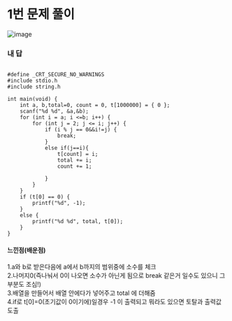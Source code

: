 # 1번 문제 풀이
![image](https://user-images.githubusercontent.com/81015704/119990674-927c8100-c003-11eb-91c5-76f43c73f85b.png)

### 내 답
<pre><code>
#define _CRT_SECURE_NO_WARNINGS
#include stdio.h
#include string.h

int main(void) {
	int a, b,total=0, count = 0, t[1000000] = { 0 };
	scanf("%d %d", &a,&b);
	for (int i = a; i <=b; i++) {
		for (int j = 2; j <= i; j++) {
			if (i % j == 0&&i!=j) {
				break;
			}
			else if(j==i){
				t[count] = i;
				total += i;
				count += 1;
				
			}
		}
	}
	if (t[0] == 0) {
		printf("%d", -1);
	}
	else {
		printf("%d %d", total, t[0]);
	}
}
</code></pre>


#### 느낀점(배운점)
1.a와 b로 받은다음에 a에서 b까지의 범위중에 소수를 체크<br>
2.나머지0(즉나눠서 0이 나오면 소수가 아닌게 됨으로 break 같은거 일수도 있으니 그부분도 조심!)<br>
3.배열을 만들어서 배열 안에다가 넣어주고 total 에 더해줌<br>
4.if로 t[0]=0(초기값이 0이기에)일경우 -1 이 출력되고 뭐라도 있으면 토탈과 출력값 도출
